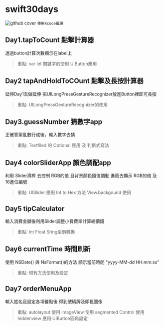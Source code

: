 # swift30days
![github cover](https://user-images.githubusercontent.com/74231280/163137867-d8497df7-0d5a-44d1-949e-6adac8f72a94.png)
` 使用Xcode編譯 `
## Day1.tapToCount 點擊計算器
透過button計算次數顯示在label上

> 重點:
var let 關鍵字的使用
UIButton應用

## Day2 tapAndHoldToCOunt 點擊及長按計算器
延伸Day1去做延伸
把UILongPressGestureRecognizer放進Button裡即可長按

> 重點:
UILongPressGestureRecognizer的使用

## Day3.guessNumber 猜數字app
正確答案亂數行成後，輸入數字去猜

> 重點:
Textfiled 的 Optional 應用 及 判斷式寫法

## Day4 colorSliderApp 顏色調配app
利用 Slider滑桿 去控制 RGB的值 且背景顏色隨值調動 
進而去顯示 RGB的值 及 16進位編號

> 重點:
UISlider 應用
Int to Hex 方法
View.backgound 使用

## Day5 tipCalculator
輸入消費金額後利用Slider調整小費費率計算總價錢

> 重點:
Int Float Sring型別轉換

## Day6 currentTime 時間刷新
使用 NSDate() 與 NsFormat()的方法 顯示當前時間 "yyyy-MM-dd HH:mm:ss"

> 重點:
現有方法使用及設定

## Day7 orderMenuApp
輸入姓名且設定各項餐點後 得到號碼牌及即視圖像

> 重點:
autolayout 使用
imageView 使用
segmented Control 使用
hiddenview 應用
UIButton圓角設定
